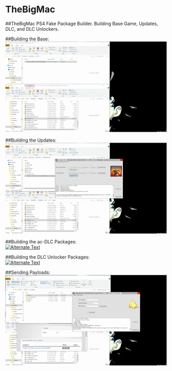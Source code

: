 # TheBigMac
##TheBigMac PS4 Fake Package Builder. Building Base Game, Updates, DLC, and DLC Unlockers.

##Building the Base:
[![Alternate Text](1_____base.gif)](https://www.youtube.com/embed/l3GmIRbsgF0?autoplay=0)


##Building the Updates:  
[![Alternate Text](2____update.gif)](https://www.youtube.com/embed/c7kX6M5IAlc?autoplay=0)


##Building the ac-DLC Packages:  
[![Alternate Text](3___dlc.gif)](https://www.youtube.com/embed/yNOXlRomx2g?autoplay=0)


##Building the DLC Unlocker Packages:  
[![Alternate Text](4__unlocker.gif)](https://www.youtube.com/embed/yOJ8j9KWwUc?autoplay=0)


##Sending Payloads: 
[![Alternate Text](5_payload.gif)](https://www.youtube.com/embed/WAAuju2xDjQ?autoplay=0)


